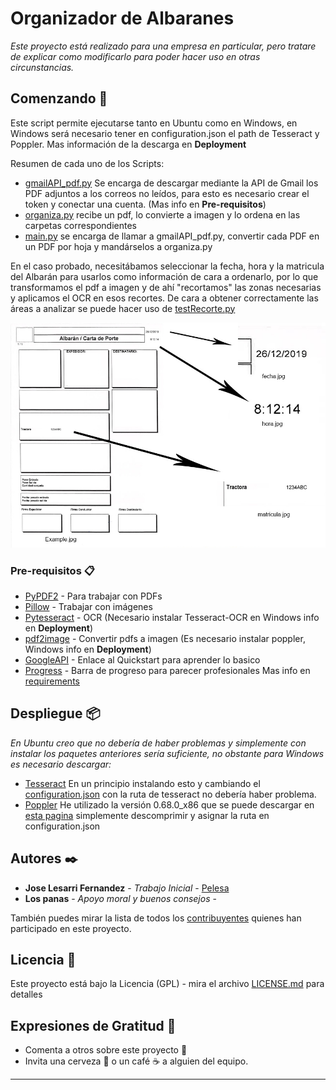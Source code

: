 # Organizador de Albaranes

_Este proyecto está realizado para una empresa en particular, pero tratare de explicar como modificarlo para poder hacer uso en otras circunstancias._

## Comenzando 🚀

Este script permite ejecutarse tanto en Ubuntu como en Windows, en Windows será necesario tener en configuration.json el path de Tesseract y Poppler. Mas información de la descarga en **Deployment**

Resumen de cada uno de los Scripts:
 - [gmailAPI_pdf.py](gmailAPI_pdf.py) Se encarga de descargar mediante la API de Gmail los PDF adjuntos a los correos no leídos, para esto es necesario crear el token y conectar una cuenta. (Mas info en **Pre-requisitos**) 
 - [organiza.py](organiza.py) recibe un pdf, lo convierte a imagen y lo ordena en las carpetas correspondientes
 - [main.py](main.py) se encarga de llamar a gmailAPI_pdf.py, convertir cada PDF en un PDF por hoja y mandárselos a organiza.py


En el caso probado, necesitábamos seleccionar la fecha, hora y la matricula del Albarán para usarlos como información de cara a ordenarlo, por lo que transformamos el pdf a imagen y de ahí "recortamos" las zonas necesarias y aplicamos el OCR en esos recortes. 
De cara a obtener correctamente las áreas a analizar se puede hacer uso de [testRecorte.py](TEST/testRecorte.py)

![Caso Base](TEST/imageREADME.jpg)




### Pre-requisitos 📋

* [PyPDF2](https://pypi.org/project/PyPDF2/) - Para trabajar con PDFs
* [Pillow](https://pypi.org/project/Pillow/) - Trabajar con imágenes
* [Pytesseract](https://pypi.org/project/pytesseract/) - OCR (Necesario instalar Tesseract-OCR en Windows info en **Deployment**)
* [pdf2image](https://pypi.org/project/pdf2image/) - Convertir pdfs a imagen (Es necesario instalar poppler, Windows info en **Deployment**)
* [GoogleAPI](https://developers.google.com/docs/api/quickstart/python) - Enlace al Quickstart para aprender lo basico
* [Progress](https://pypi.org/project/progress/) - Barra de progreso para parecer profesionales
Mas info en [requirements](requirements.txt)

## Despliegue 📦

_En Ubuntu creo que no debería de haber problemas y simplemente con instalar los paquetes anteriores sería suficiente, no obstante para Windows es necesario descargar:_
* [Tesseract](https://github.com/UB-Mannheim/tesseract/wiki) En un principio instalando esto y cambiando el [configuration.json](configuration.json) con la ruta de tesseract no debería haber problema.
* [Poppler](https://poppler.freedesktop.org/) He utilizado la versión 0.68.0_x86 que se puede descargar en [esta pagina](https://blog.alivate.com.au/poppler-windows/) simplemente descomprimir y asignar la ruta en configuration.json 

## Autores ✒️


* **Jose Lesarri Fernandez** - *Trabajo Inicial* - [Pelesa](https://github.com/Pelesa)
* **Los panas** - *Apoyo moral y buenos consejos* - 

También puedes mirar la lista de todos los [contribuyentes](https://github.com/Pelesa/OrganizadorFacturas/graphs/contributors) quienes han participado en este proyecto. 

## Licencia 📄

Este proyecto está bajo la Licencia (GPL) - mira el archivo [LICENSE.md](LICENSE.md) para detalles

## Expresiones de Gratitud 🎁

* Comenta a otros sobre este proyecto 📢
* Invita una cerveza 🍺 o un café ☕ a alguien del equipo. 



---